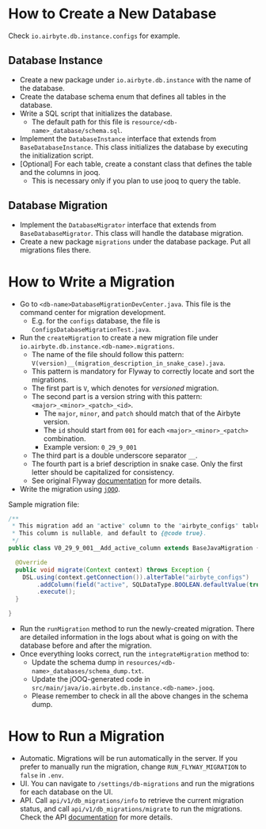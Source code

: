 # How to Create a New Database

Check `io.airbyte.db.instance.configs` for example.

## Database Instance
- Create a new package under `io.airbyte.db.instance` with the name of the database.
- Create the database schema enum that defines all tables in the database.
- Write a SQL script that initializes the database.
  - The default path for this file is `resource/<db-name>_database/schema.sql`.
- Implement the `DatabaseInstance` interface that extends from `BaseDatabaseInstance`. This class initializes the database by executing the initialization script.
- [Optional] For each table, create a constant class that defines the table and the columns in jooq.
  - This is necessary only if you plan to use jooq to query the table.

## Database Migration
- Implement the `DatabaseMigrator` interface that extends from `BaseDatabaseMigrator`. This class will handle the database migration.
- Create a new package `migrations` under the database package. Put all migrations files there.

# How to Write a Migration
- Go to `<db-name>DatabaseMigrationDevCenter.java`. This file is the command center for migration development.
  - E.g. for the `configs` database, the file is `ConfigsDatabaseMigrationTest.java`.
- Run the `createMigration` to create a new migration file under `io.airbyte.db.instance.<db-name>.migrations`.
  - The name of the file should follow this pattern: `V(version)__(migration_description_in_snake_case).java`.
  - This pattern is mandatory for Flyway to correctly locate and sort the migrations.
  - The first part is `V`, which denotes for *versioned* migration.
  - The second part is a version string with this pattern: `<major>_<minor>_<patch>_<id>`.
    - The `major`, `minor`, and `patch` should match that of the Airbyte version.
    - The `id` should start from `001` for each `<major>_<minor>_<patch>` combination.
    - Example version: `0_29_9_001`
  - The third part is a double underscore separator `__`.
  - The fourth part is a brief description in snake case. Only the first letter should be capitalized for consistency. 
  - See original Flyway [documentation](https://flywaydb.org/documentation/concepts/migrations#naming-1) for more details.
- Write the migration using [`jOOQ`](https://www.jooq.org/).

Sample migration file:

```java
/**
 * This migration add an "active" column to the "airbyte_configs" table.
 * This column is nullable, and default to {@code true}.
 */
public class V0_29_9_001__Add_active_column extends BaseJavaMigration {

  @Override
  public void migrate(Context context) throws Exception {
    DSL.using(context.getConnection()).alterTable("airbyte_configs")
        .addColumn(field("active", SQLDataType.BOOLEAN.defaultValue(true).nullable(true)))
        .execute();
  }

}
```

- Run the `runMigration` method to run the newly-created migration. There are detailed information in the logs about what is going on with the database before and after the migration.
- Once everything looks correct, run the `integrateMigration` method to:
  - Update the schema dump in `resources/<db-name>_databases/schema_dump.txt`.
  - Update the jOOQ-generated code in `src/main/java/io.airbyte.db.instance.<db-name>.jooq`.
  - Please remember to check in all the above changes in the schema dump.

# How to Run a Migration
- Automatic. Migrations will be run automatically in the server. If you prefer to manually run the migration, change `RUN_FLYWAY_MIGRATION` to `false` in `.env`.
- UI. You can navigate to `/settings/db-migrations` and run the migrations for each database on the UI.
- API. Call `api/v1/db_migrations/info` to retrieve the current migration status, and call `api/v1/db_migrations/migrate` to run the migrations. Check the API [documentation](https://airbyte-public-api-docs.s3.us-east-2.amazonaws.com/rapidoc-api-docs.html#tag--db_migration) for more details.
